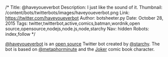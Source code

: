 /*
Title: @haveyoueverbot
Description: I just like the sound of it.
Thumbnail: /content/bots/twitterbots/images/haveyoueverbot.png
Link: https://twitter.com/haveyoueverbot
Author: botsheeter.py
Date: October 28, 2015
Tags: twitter,twitterbot,active,comics,batman,wordnik,open source,opensource,nodejs,node.js,node,starchy
Nav: hidden
Robots: index,follow
*/

[@haveyoueverbot](https://twitter.com/haveyoueverbot) is an [open source](https://github.com/starchy/haveyoueverbot) Twitter bot created by [@starchy](https://twitter.com/starchy). The bot is based on [@metaphorminute](https://twitter.com/metaphorminute) and the [Joker](https://en.wikipedia.org/wiki/Joker_(comics)) comic book character. 

